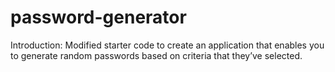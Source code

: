 # password-generator

Introduction:
Modified starter code to create an application that enables you to generate random passwords based on criteria that they’ve selected.
